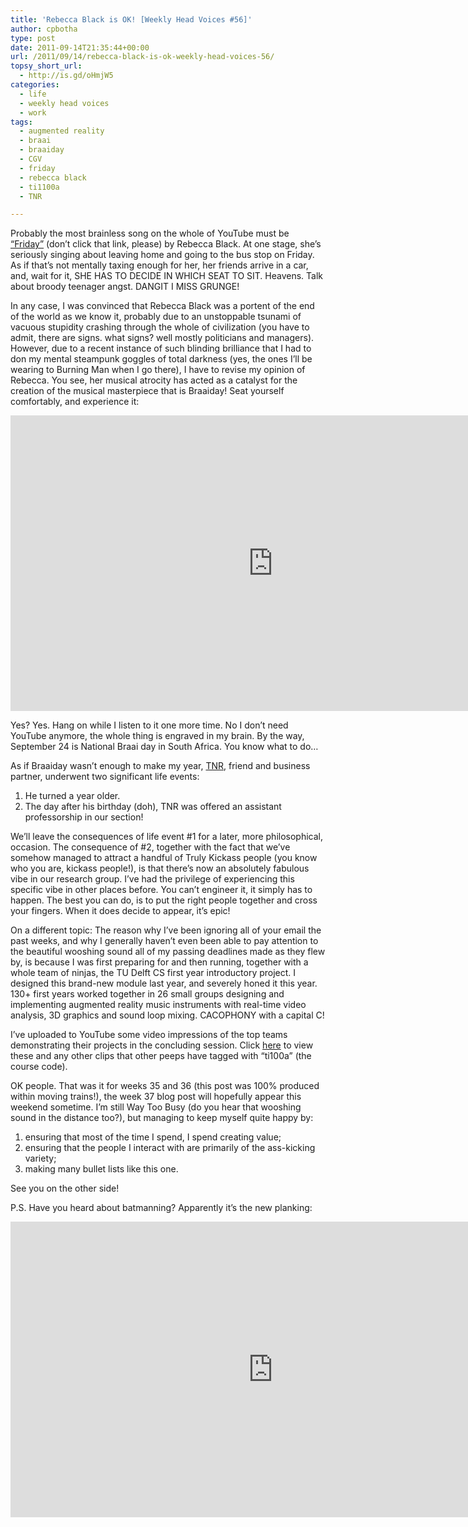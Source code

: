 ```yaml
---
title: 'Rebecca Black is OK! [Weekly Head Voices #56]'
author: cpbotha
type: post
date: 2011-09-14T21:35:44+00:00
url: /2011/09/14/rebecca-black-is-ok-weekly-head-voices-56/
topsy_short_url:
  - http://is.gd/oHmjW5
categories:
  - life
  - weekly head voices
  - work
tags:
  - augmented reality
  - braai
  - braaiday
  - CGV
  - friday
  - rebecca black
  - ti1100a
  - TNR

---
```

Probably the most brainless song on the whole of YouTube must be <a title="link to the original Friday video. DO NOT CLICK!" href="http://www.youtube.com/watch?v=_BI0szjpxJs" data-rel="lightbox-video-0">&#8220;Friday&#8221;</a> (don&#8217;t click that link, please) by Rebecca Black. At one stage, she&#8217;s seriously singing about leaving home and going to the bus stop on Friday. As if that&#8217;s not mentally taxing enough for her, her friends arrive in a car, and, wait for it, SHE HAS TO DECIDE IN WHICH SEAT TO SIT. Heavens. Talk about broody teenager angst. DANGIT I MISS GRUNGE!

In any case, I was convinced that Rebecca Black was a portent of the end of the world as we know it, probably due to an unstoppable tsunami of vacuous stupidity crashing through the whole of civilization (you have to admit, there are signs. what signs? well mostly politicians and managers). However, due to a recent instance of such blinding brilliance that I had to don my mental steampunk goggles of total darkness (yes, the ones I&#8217;ll be wearing to Burning Man when I go there), I have to revise my opinion of Rebecca. You see, her musical atrocity has acted as a catalyst for the creation of the musical masterpiece that is Braaiday! Seat yourself comfortably, and experience it:

<div class="jetpack-video-wrapper">
  <span class="embed-youtube" style="text-align:center; display: block;"><iframe class='youtube-player' type='text/html' width='840' height='473' src='https://www.youtube.com/embed/gLyLvCXYKUg?version=3&#038;rel=1&#038;fs=1&#038;autohide=2&#038;showsearch=0&#038;showinfo=1&#038;iv_load_policy=1&#038;wmode=transparent' allowfullscreen='true' style='border:0;'></iframe></span>
</div>

Yes? Yes. Hang on while I listen to it one more time. No I don&#8217;t need YouTube anymore, the whole thing is engraved in my brain. By the way, September 24 is National Braai day in South Africa. You know what to do&#8230;

As if Braaiday wasn&#8217;t enough to make my year, [TNR][1], friend and business partner, underwent two significant life events:

  1. He turned a year older.
  2. The day after his birthday (doh), TNR was offered an assistant professorship in our section!

We&#8217;ll leave the consequences of life event #1 for a later, more philosophical, occasion. The consequence of #2, together with the fact that we&#8217;ve somehow managed to attract a handful of Truly Kickass people (you know who you are, kickass people!), is that there&#8217;s now an absolutely fabulous vibe in our research group. I&#8217;ve had the privilege of experiencing this specific vibe in other places before. You can&#8217;t engineer it, it simply has to happen. The best you can do, is to put the right people together and cross your fingers. When it does decide to appear, it&#8217;s epic!

On a different topic: The reason why I&#8217;ve been ignoring all of your email the past weeks, and why I generally haven&#8217;t even been able to pay attention to the beautiful wooshing sound all of my passing deadlines made as they flew by, is because I was first preparing for and then running, together with a whole team of ninjas, the TU Delft CS first year introductory project. I designed this brand-new module last year, and severely honed it this year. 130+ first years worked together in 26 small groups designing and implementing augmented reality music instruments with real-time video analysis, 3D graphics and sound loop mixing. CACOPHONY with a capital C!

I&#8217;ve uploaded to YouTube some video impressions of the top teams demonstrating their projects in the concluding session. Click [here][2] to view these and any other clips that other peeps have tagged with &#8220;ti100a&#8221; (the course code).

OK people. That was it for weeks 35 and 36 (this post was 100% produced within moving trains!), the week 37 blog post will hopefully appear this weekend sometime. I&#8217;m still Way Too Busy (do you hear that wooshing sound in the distance too?), but managing to keep myself quite happy by:

  1. ensuring that most of the time I spend, I spend creating value;
  2. ensuring that the people I interact with are primarily of the ass-kicking variety;
  3. making many bullet lists like this one.

See you on the other side!

P.S. Have you heard about batmanning? Apparently it&#8217;s the new planking:

<div class="jetpack-video-wrapper">
  <span class="embed-youtube" style="text-align:center; display: block;"><iframe class='youtube-player' type='text/html' width='840' height='473' src='https://www.youtube.com/embed/50xynq4xmCw?version=3&#038;rel=1&#038;fs=1&#038;autohide=2&#038;showsearch=0&#038;showinfo=1&#038;iv_load_policy=1&#038;wmode=transparent' allowfullscreen='true' style='border:0;'></iframe></span>
</div>

 [1]: /about/weekly-head-voices-abbreviations/ "Weekly Head Voices abbreviations page"
 [2]: http://www.youtube.com/results?search_query=ti1100a&search=tag "YouTube videos tagged with ti100a"
